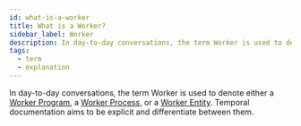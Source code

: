 ```yaml
---
id: what-is-a-worker
title: What is a Worker?
sidebar_label: Worker
description: In day-to-day conversations, the term Worker is used to denote both a Worker Program and a Worker Process. Temporal documentation aims to be explicit and differentiate between them.
tags:
  - term
  - explanation
---
```


In day-to-day conversations, the term Worker is used to denote either a [Worker Program](/concepts/what-is-a-worker-program), a [Worker Process](/concepts/what-is-a-worker-process), or a [Worker Entity](/concepts/what-is-a-worker-entity).
Temporal documentation aims to be explicit and differentiate between them.
